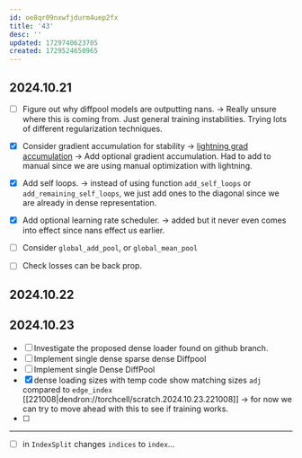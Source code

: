 ```yaml
---
id: oe8qr09nxwfjdurm4uep2fx
title: '43'
desc: ''
updated: 1729740623705
created: 1729524650965
---
```


## 2024.10.21

- [ ] Figure out why diffpool models are outputting nans. → Really unsure where this is coming from. Just general training instabilities. Trying lots of different regularization techniques.
- [x] Consider gradient accumulation for stability → [lightning grad accumulation](https://lightning.ai/docs/pytorch/stable/advanced/training_tricks.html) → Add optional gradient accumulation. Had to add to manual since we are using manual optimization with lightning.
- [x] Add self loops. → instead of using function `add_self_loops` or `add_remaining_self_loops`, we just add ones to the diagonal since we are already in dense representation.
- [x] Add optional learning rate scheduler. → added but it never even comes into effect since nans effect us earlier.
- [ ] Consider `global_add_pool`, or `global_mean_pool`

- [ ] Check losses can be back prop.

## 2024.10.22

## 2024.10.23

- [ ] Investigate the proposed dense loader found on github branch.
- [ ] Implement single dense sparse dense Diffpool
- [ ] Implement single Dense DiffPool
- [x] dense loading sizes with temp code show matching sizes `adj` compared to `edge_index` [[221008|dendron://torchcell/scratch.2024.10.23.221008]] → for now we can try to move ahead with this to see if training works.
- [ ] 

***

- [ ] in `IndexSplit` changes `indices` to `index`...
